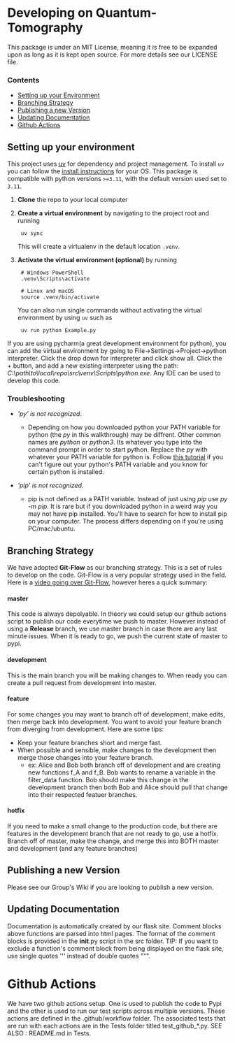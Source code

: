 # Developing on Quantum-Tomography
This package is under an MIT License, meaning it is free to be expanded upon as long as it is kept open source. 
For more details see our LICENSE file.

### Contents
- [Setting up your Environment](#setting-up-your-environment)
- [Branching Strategy](#branching-strategy)
- [Publishing a new Version](#publishing-a-new-version)
- [Updating Documentation](#setting-up-your-environment)
- [Github Actions](#github-actions)



## Setting up your environment

This project uses [uv](https://docs.astral.sh/uv/) for dependency and project management. To install `uv` you can follow the [install instructions](https://docs.astral.sh/uv/getting-started/installation/#standalone-installer) for your OS. This package is compatible with python versions `>=3.11`, with the default version used set to `3.11`.

1. **Clone** the repo to your local computer

2. **Create a virtual environment** by navigating to the project root and running

        uv sync

    This will create a virtualenv in the default location `.venv`.

3. **Activate the virtual environment (optional)** by running 

        # Windows PowerShell
        .venv\Scripts\activate

        # Linux and macOS
        source .venv/bin/activate

    You can also run single commands without activating the virtual environment by using `uv` such as

        uv run python Example.py


If you are using pycharm(a great development environment for python), you can add the virtual environment by going to File->Settings->Project->python interpreter. 
   Click the drop down for interpreter and click show all. Click the + button, and add a new existing interpreter using the path:
   _C:\path\to\local\repo\src\venv\Scripts\python.exe_. Any IDE can be used to develop this code.


### Troubleshooting

- *'py' is not recognized*. 
  - Depending on how you downloaded python your PATH variable for python (the _py_ in this walkthrough) may be diffrent.
Other common names are _python_ or _python3_. Its whatever you type into the command prompt in order to start python. 
  Replace the _py_ with whatever your PATH variable for python is. Follow [this tutorial](https://www.educative.io/edpresso/how-to-add-python-to-path-variable-in-window) 
  if you can't figure out your python's PATH variable and you know for certain python is installed.

- *'pip' is not recognized*. 
  - pip is not defined as a PATH variable. Instead of just using *pip*
use *py -m pip*. It is rare but if you downloaded python in a weird way you may not have pip installed. You'll have to search for how to install pip on your computer. 
The process differs depending on if you're using PC/mac/ubuntu.
    

## Branching Strategy
We have adopted **Git-Flow** as our branching strategy. This is a set of rules
to develop on the code. Git-Flow is a very popular strategy used in the field. Here
is a [video going over Git-Flow](https://youtu.be/y4yg7aT4NgM?t=80), however heres a quick summary:

#### master
This code is always depolyable. In theory we could setup our github actions script to publish our
code everytime we push to master. However instead of using a **Release** branch, we use master branch in case there
are any last minute issues. When it is ready to go, we push the current state of master to pypi.

#### development
This is the main branch you will be making changes to. When ready you can create a pull request from development into master.

#### feature
For some changes you may want to branch off of development, make edits, then merge back into development. 
You want to avoid your feature branch from diverging from development. Here are some tips:
 - Keep your feature branches short and merge fast.
 - When possible and sensible, make changes to the development then merge those changes into your feature branch.
    - ex: Alice and Bob both branch off of development and are creating new functions f_A and f_B. Bob wants to rename a variable in 
      the filter_data function. Bob should make this change in the development branch then both Bob and Alice should pull that change into
      their respected featuer branches.
  
#### hotfix
If you need to make a small change to the production code, but there are features in the development branch that are not 
ready to go, use a hotfix. Branch off of master, make the change, and merge this into BOTH master and development (and any feature branches)

## Publishing a new Version
Please see our Group's Wiki if you are looking to publish a new version.

## Updating Documentation
Documentation is automatically created by our flask site. Comment blocks above functions are parsed into html pages.
The format of the comment blocks is provided in the __init__.py script in the src folder. TIP: If you want to exclude a function's comment block
from being displayed on the flask site, use single quotes ''' instead of double quotes """.


# Github Actions
We have two github actions setup. One is used to publish the code to Pypi and the other is used to run
our test scripts across multiple versions. These actions are defined in the .github/workflow folder. The associated tests
that are run with each actions are in the Tests folder titled test_github_*.py. SEE ALSO : README.md in Tests.

